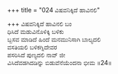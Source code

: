 +++
title = "024 ವಿಷವನಿಕ್ಕಿದೆ ಹಾವಿನಲಿ"

+++
ವಿಷವನಿಕ್ಕಿದೆ ಹಾವಿನಲಿ ಬಂ  
ಧಿಸಿದೆ ಮಡುವಿನೊಳಿಕ್ಕಿ ಬಳಿಕು  
ಬ್ಬಸವ ಮಾಡಿದೆ ಹಿಂದೆ ಮನಮುನಿಸಾಗಿ ಬಾಲ್ಯದಲಿ  
ವಸತಿಯಲಿ ಬಳಿಕಗ್ನಿದೇವರ  
ಪಸರಿಸಿದೆ ಪುಣ್ಯದಲಿ ನಾವ್ ಜೀ  
ವಿಸಿದೆವಡಗಿದಡಿನ್ನು ಬಿಡುವೆನೆಯೆಂದನಾ ಭೀಮ      ॥24॥
